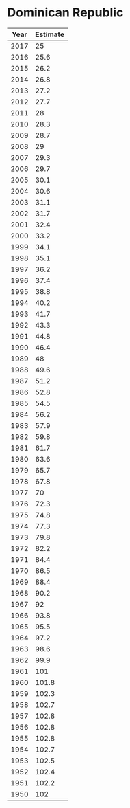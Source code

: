 # Dominican Republic

| Year | Estimate |
| ---- | -------- |
| 2017 | 25 |
| 2016 | 25.6 |
| 2015 | 26.2 |
| 2014 | 26.8 |
| 2013 | 27.2 |
| 2012 | 27.7 |
| 2011 | 28 |
| 2010 | 28.3 |
| 2009 | 28.7 |
| 2008 | 29 |
| 2007 | 29.3 |
| 2006 | 29.7 |
| 2005 | 30.1 |
| 2004 | 30.6 |
| 2003 | 31.1 |
| 2002 | 31.7 |
| 2001 | 32.4 |
| 2000 | 33.2 |
| 1999 | 34.1 |
| 1998 | 35.1 |
| 1997 | 36.2 |
| 1996 | 37.4 |
| 1995 | 38.8 |
| 1994 | 40.2 |
| 1993 | 41.7 |
| 1992 | 43.3 |
| 1991 | 44.8 |
| 1990 | 46.4 |
| 1989 | 48 |
| 1988 | 49.6 |
| 1987 | 51.2 |
| 1986 | 52.8 |
| 1985 | 54.5 |
| 1984 | 56.2 |
| 1983 | 57.9 |
| 1982 | 59.8 |
| 1981 | 61.7 |
| 1980 | 63.6 |
| 1979 | 65.7 |
| 1978 | 67.8 |
| 1977 | 70 |
| 1976 | 72.3 |
| 1975 | 74.8 |
| 1974 | 77.3 |
| 1973 | 79.8 |
| 1972 | 82.2 |
| 1971 | 84.4 |
| 1970 | 86.5 |
| 1969 | 88.4 |
| 1968 | 90.2 |
| 1967 | 92 |
| 1966 | 93.8 |
| 1965 | 95.5 |
| 1964 | 97.2 |
| 1963 | 98.6 |
| 1962 | 99.9 |
| 1961 | 101 |
| 1960 | 101.8 |
| 1959 | 102.3 |
| 1958 | 102.7 |
| 1957 | 102.8 |
| 1956 | 102.8 |
| 1955 | 102.8 |
| 1954 | 102.7 |
| 1953 | 102.5 |
| 1952 | 102.4 |
| 1951 | 102.2 |
| 1950 | 102 |